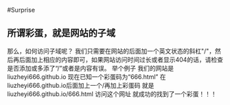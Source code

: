 #Surprise
## 所谓彩蛋，就是网站的子域
那么，如何访问子域呢？
我们只需要在网站的后面加一个英文状态的斜杠"/"，然后再后面加上相应的内容即可，如果网站访问时间过长或者显示404的话，请检查是否添加或多添了“/”或者是内容有误。
举个例子
我们的网站是liuzheyi666.github.io
现在已知一个彩蛋码为“666.html”
在liuzheyi666.github.io后面加上一个/再加上彩蛋码
就是liuzheyi666.github.io/666.html
访问这个网址
就成功的找到了一个彩蛋！！！
